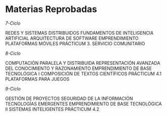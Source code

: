 **Materias Reprobadas** 
============================

*7-Ciclo*

REDES Y SISTEMAS DISTRIBUIDOS
FUNDAMENTOS DE INTELIGENCIA ARTIFICIAL
ARQUITECTURA DE SOFTWARE
EMPRENDIMIENTO
PLATAFORMAS MÓVILES
PRÁCTICUM 3. SERVICIO COMUNITARIO

*8-Ciclo*

COMPUTACIÓN PARALELA Y DISTRIBUIDA
REPRESENTACIÓN AVANZADA DEL CONOCIMIENTO Y RAZONAMIENTO
EMPRENDIMIENTO DE BASE TECNOLÓGICA I
COMPOSICIÓN DE TEXTOS CIENTÍFICOS
PRÁCTICUM 4.1
PLATAFORMAS PARA JUEGOS

*9-Ciclo*

GESTIÓN DE PROYECTOS
SEGURIDAD DE LA INFORMACIÓN
TECNOLOGÍAS EMERGENTES
EMPRENDIMIENTO DE BASE TECNOLÓGICA II
SISTEMAS INTELIGENTES
PRÁCTICUM 4.2

